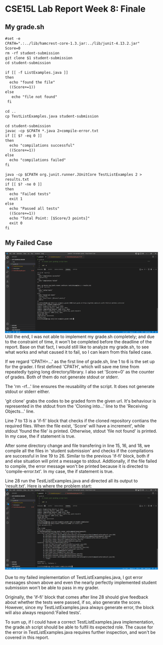 # CSE15L Lab Report Week 8: Finale
## My grade.sh
```
#set -e
CPATH=".:../lib/hamcrest-core-1.3.jar:../lib/junit-4.13.2.jar"
Score=0
rm -rf student-submission
git clone $1 student-submission
cd student-submission

if [[ -f ListExamples.java ]]
then
  echo "found the file"
  ((Score+=1))
else
   echo "file not found"
 fi

cd ..
cp TestListExamples.java student-submission

cd student-submission
javac -cp $CPATH *.java 2>compile-error.txt
if [[ $? -eq 0 ]]
then
  echo "compilations successful"
  ((Score+=1))
else
  echo "compilations failed"
fi

java -cp $CPATH org.junit.runner.JUnitCore TestListExamples 2 > results.txt
if [[ $? -ne 0 ]]
then
  echo "Failed tests"
  exit 1
else
  echo "Passed all tests"
  ((Score+=1))
  echo "Total Point: [$Score/3 points]"
  exit 0
fi
```
## My Failed Case
![grade.sh](grade.sh%20bash.png) 
Utill the end, I was not able to implement my grade.sh completely; and due to the constraint of time, it won't be completed before the deadline of the report. Base on that fact, I would still like to analyze my grade.sh, to see what works and what caused it to fail, so I can learn from this failed case.

If we regard 'CPATH=...' as the first line of grade.sh, line 1 to 6 is the set up for the grader. I first defined 'CPATH', which will save me time from repeatedly typing long directory/library. I also set 'Score=0' as the counter of grades. Both of them do not generate stdout or stderr.

The 'rm -rf...' line ensures the reusability of the script. It does not generate stdout or stderr either.

'git clone' grabs the codes to be graded form the given url. It's behaviour is represented in the stdout from the 'Cloning into...' line to the 'Receiving Objects...' line.

Line 7 to 13 is a 'if-fi' block that checks if the cloned repository contians the required files. When the file exist, 'Score' will have a increment', while stdout 'found the file' is printed. Otherwise, stdout 'file not found' is printed. In my case, the if statement is true.

After some directory change and file transfering in line 15, 16, and 18, we compile all the files in 'student submission' and checks if the compilations are successful in line 19 to 26. Similar to the previous 'if-fi' block, both if and else situation will print a message to stdout. Addtionally, if the file failed to compile, the error message won't be printed because it is directed to 'compile-error.txt'. In my case, the if statement is true.

Line 28 run the TestListExamples.java and directed all its output to 'result.txt'. Here is where the problem start:
![Results](grade.sh%20test_results.png) 

Due to my failed implementation of TestListExamples.java, I got error messages shown above and even the nearly perfectly implemented student submission won't be able to pass in my grader.

Originally, the 'if-fi' block that comes after line 28 should give feedback about whether the tests were passed, if so, also generate the score. However, since my TestListExamples.java always generate error, the block will also always respond:'Failed tests'.

To sum up, if I could have a correct TestListExamples.java implementation, the grade.sh script should be able to fulfil its expected role. The cause for the error in TestListExamples.java requires further inspection, and won't be covered in this report.